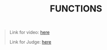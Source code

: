 <h1 align="center">FUNCTIONS</h1>
    <br>

<blockquote>
    <p>
        Link for video: 
        <a href="https://www.youtube.com/watch?v=zgogIAEDSeY&feature=emb_title"> here</a>
    </p>
    <p>
        Link for Judge: 
        <a href="https://judge.softuni.bg/Contests/Practice/Index/1230#0">here</a>
    </p>
</blockquote>
